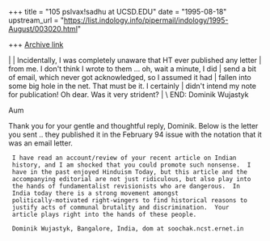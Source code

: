 +++
title = "105 pslvax!sadhu at UCSD.EDU"
date = "1995-08-18"
upstream_url = "https://list.indology.info/pipermail/indology/1995-August/003020.html"

+++
[Archive link](https://list.indology.info/pipermail/indology/1995-August/003020.html)

| 
| Incidentally, I was completely unaware that HT ever published any letter
| from me.  I don't think I wrote to them ... oh, wait a minute, I did
| send a bit of email, which never got acknowledged, so I assumed it had
| fallen into some big hole in the net.  That must be it.  I certainly
| didn't intend my note for publication!  Oh dear.  Was it very strident?
| 
\ END: Dominik Wujastyk


Aum

Thank you for your gentle and thoughtful reply,  Dominik.  Below is
the letter you sent .. they published it in the February 94 issue
with the notation that it was an email letter.



     I have read an account/review of your recent article on Indian
     history, and I am shocked that you could promote such nonsense.  I
     have in the past enjoyed Hinduism Today, but this article and the
     accompanying editorial are not just ridiculous, but also play into
     the hands of fundamentalist revisionists who are dangerous.  In
     India today there is a strong movement amongst
     politically-motivated right-wingers to find historical reasons to
     justify acts of communal brutality and discrimination.  Your
     article plays right into the hands of these people.

     Dominik Wujastyk, Bangalore, India, dom at soochak.ncst.ernet.in






